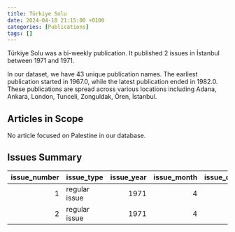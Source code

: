 ```yaml
---
title: Türkiye Solu
date: 2024-04-18 21:15:00 +0100
categories: [Publications]
tags: []
---
```


Türkiye Solu was a bi-weekly publication. It published 2 issues in İstanbul between 1971 and 1971.

In our dataset, we have 43 unique publication names. The earliest publication started in 1967.0, while the latest publication ended in 1982.0. These publications are spread across various locations including Adana, Ankara, London, Tunceli, Zonguldak, Ören, İstanbul.

## Articles in Scope

No article focused on Palestine in our database.

## Issues Summary

|   issue_number | issue_type    |   issue_year |   issue_month |   issue_day |
|---------------:|:--------------|-------------:|--------------:|------------:|
|              1 | regular issue |         1971 |             4 |           5 |
|              2 | regular issue |         1971 |             4 |          19 |